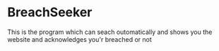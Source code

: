 # BreachSeeker
This is the program which can seach outomatically and shows you the website and acknowledges you'r breached or not 
